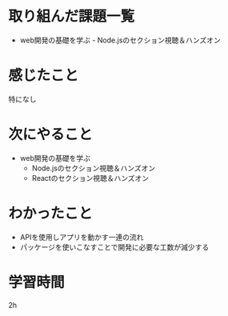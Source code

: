 # 取り組んだ課題一覧
- web開発の基礎を学ぶ
        - Node.jsのセクション視聴＆ハンズオン

# 感じたこと
特になし

# 次にやること
- web開発の基礎を学ぶ
    -  Node.jsのセクション視聴＆ハンズオン
    - Reactのセクション視聴＆ハンズオン

# わかったこと
- APIを使用しアプリを動かす一連の流れ
- パッケージを使いこなすことで開発に必要な工数が減少する

# 学習時間
 2h